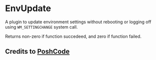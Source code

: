 # EnvUpdate
A plugin to update environment settings without rebooting or logging off using ``WM_SETTINGCHANGE`` system call.

Returns non-zero if function succedeed, and zero if function failed.

## Credits to [PoshCode](http://web.archive.org/web/20170516120430/http://poshcode.org/2049)
